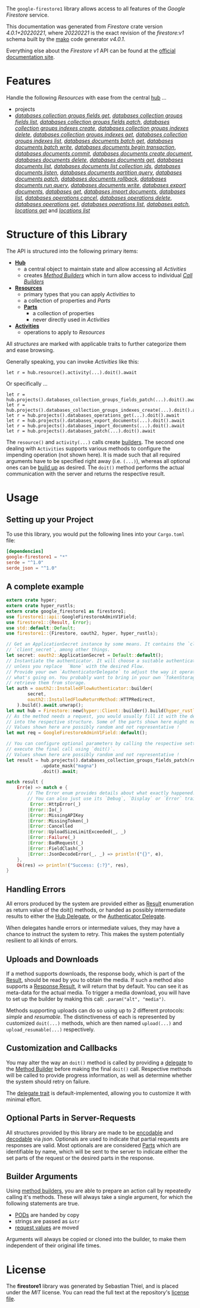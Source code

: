 <!---
DO NOT EDIT !
This file was generated automatically from 'src/generator/templates/api/README.md.mako'
DO NOT EDIT !
-->
The `google-firestore1` library allows access to all features of the *Google Firestore* service.

This documentation was generated from *Firestore* crate version *4.0.1+20220221*, where *20220221* is the exact revision of the *firestore:v1* schema built by the [mako](http://www.makotemplates.org/) code generator *v4.0.1*.

Everything else about the *Firestore* *v1* API can be found at the
[official documentation site](https://cloud.google.com/firestore).
# Features

Handle the following *Resources* with ease from the central [hub](https://docs.rs/google-firestore1/4.0.1+20220221/google_firestore1/Firestore) ... 

* projects
 * [*databases collection groups fields get*](https://docs.rs/google-firestore1/4.0.1+20220221/google_firestore1/api::ProjectDatabaseCollectionGroupFieldGetCall), [*databases collection groups fields list*](https://docs.rs/google-firestore1/4.0.1+20220221/google_firestore1/api::ProjectDatabaseCollectionGroupFieldListCall), [*databases collection groups fields patch*](https://docs.rs/google-firestore1/4.0.1+20220221/google_firestore1/api::ProjectDatabaseCollectionGroupFieldPatchCall), [*databases collection groups indexes create*](https://docs.rs/google-firestore1/4.0.1+20220221/google_firestore1/api::ProjectDatabaseCollectionGroupIndexeCreateCall), [*databases collection groups indexes delete*](https://docs.rs/google-firestore1/4.0.1+20220221/google_firestore1/api::ProjectDatabaseCollectionGroupIndexeDeleteCall), [*databases collection groups indexes get*](https://docs.rs/google-firestore1/4.0.1+20220221/google_firestore1/api::ProjectDatabaseCollectionGroupIndexeGetCall), [*databases collection groups indexes list*](https://docs.rs/google-firestore1/4.0.1+20220221/google_firestore1/api::ProjectDatabaseCollectionGroupIndexeListCall), [*databases documents batch get*](https://docs.rs/google-firestore1/4.0.1+20220221/google_firestore1/api::ProjectDatabaseDocumentBatchGetCall), [*databases documents batch write*](https://docs.rs/google-firestore1/4.0.1+20220221/google_firestore1/api::ProjectDatabaseDocumentBatchWriteCall), [*databases documents begin transaction*](https://docs.rs/google-firestore1/4.0.1+20220221/google_firestore1/api::ProjectDatabaseDocumentBeginTransactionCall), [*databases documents commit*](https://docs.rs/google-firestore1/4.0.1+20220221/google_firestore1/api::ProjectDatabaseDocumentCommitCall), [*databases documents create document*](https://docs.rs/google-firestore1/4.0.1+20220221/google_firestore1/api::ProjectDatabaseDocumentCreateDocumentCall), [*databases documents delete*](https://docs.rs/google-firestore1/4.0.1+20220221/google_firestore1/api::ProjectDatabaseDocumentDeleteCall), [*databases documents get*](https://docs.rs/google-firestore1/4.0.1+20220221/google_firestore1/api::ProjectDatabaseDocumentGetCall), [*databases documents list*](https://docs.rs/google-firestore1/4.0.1+20220221/google_firestore1/api::ProjectDatabaseDocumentListCall), [*databases documents list collection ids*](https://docs.rs/google-firestore1/4.0.1+20220221/google_firestore1/api::ProjectDatabaseDocumentListCollectionIdCall), [*databases documents listen*](https://docs.rs/google-firestore1/4.0.1+20220221/google_firestore1/api::ProjectDatabaseDocumentListenCall), [*databases documents partition query*](https://docs.rs/google-firestore1/4.0.1+20220221/google_firestore1/api::ProjectDatabaseDocumentPartitionQueryCall), [*databases documents patch*](https://docs.rs/google-firestore1/4.0.1+20220221/google_firestore1/api::ProjectDatabaseDocumentPatchCall), [*databases documents rollback*](https://docs.rs/google-firestore1/4.0.1+20220221/google_firestore1/api::ProjectDatabaseDocumentRollbackCall), [*databases documents run query*](https://docs.rs/google-firestore1/4.0.1+20220221/google_firestore1/api::ProjectDatabaseDocumentRunQueryCall), [*databases documents write*](https://docs.rs/google-firestore1/4.0.1+20220221/google_firestore1/api::ProjectDatabaseDocumentWriteCall), [*databases export documents*](https://docs.rs/google-firestore1/4.0.1+20220221/google_firestore1/api::ProjectDatabaseExportDocumentCall), [*databases get*](https://docs.rs/google-firestore1/4.0.1+20220221/google_firestore1/api::ProjectDatabaseGetCall), [*databases import documents*](https://docs.rs/google-firestore1/4.0.1+20220221/google_firestore1/api::ProjectDatabaseImportDocumentCall), [*databases list*](https://docs.rs/google-firestore1/4.0.1+20220221/google_firestore1/api::ProjectDatabaseListCall), [*databases operations cancel*](https://docs.rs/google-firestore1/4.0.1+20220221/google_firestore1/api::ProjectDatabaseOperationCancelCall), [*databases operations delete*](https://docs.rs/google-firestore1/4.0.1+20220221/google_firestore1/api::ProjectDatabaseOperationDeleteCall), [*databases operations get*](https://docs.rs/google-firestore1/4.0.1+20220221/google_firestore1/api::ProjectDatabaseOperationGetCall), [*databases operations list*](https://docs.rs/google-firestore1/4.0.1+20220221/google_firestore1/api::ProjectDatabaseOperationListCall), [*databases patch*](https://docs.rs/google-firestore1/4.0.1+20220221/google_firestore1/api::ProjectDatabasePatchCall), [*locations get*](https://docs.rs/google-firestore1/4.0.1+20220221/google_firestore1/api::ProjectLocationGetCall) and [*locations list*](https://docs.rs/google-firestore1/4.0.1+20220221/google_firestore1/api::ProjectLocationListCall)




# Structure of this Library

The API is structured into the following primary items:

* **[Hub](https://docs.rs/google-firestore1/4.0.1+20220221/google_firestore1/Firestore)**
    * a central object to maintain state and allow accessing all *Activities*
    * creates [*Method Builders*](https://docs.rs/google-firestore1/4.0.1+20220221/google_firestore1/client::MethodsBuilder) which in turn
      allow access to individual [*Call Builders*](https://docs.rs/google-firestore1/4.0.1+20220221/google_firestore1/client::CallBuilder)
* **[Resources](https://docs.rs/google-firestore1/4.0.1+20220221/google_firestore1/client::Resource)**
    * primary types that you can apply *Activities* to
    * a collection of properties and *Parts*
    * **[Parts](https://docs.rs/google-firestore1/4.0.1+20220221/google_firestore1/client::Part)**
        * a collection of properties
        * never directly used in *Activities*
* **[Activities](https://docs.rs/google-firestore1/4.0.1+20220221/google_firestore1/client::CallBuilder)**
    * operations to apply to *Resources*

All *structures* are marked with applicable traits to further categorize them and ease browsing.

Generally speaking, you can invoke *Activities* like this:

```Rust,ignore
let r = hub.resource().activity(...).doit().await
```

Or specifically ...

```ignore
let r = hub.projects().databases_collection_groups_fields_patch(...).doit().await
let r = hub.projects().databases_collection_groups_indexes_create(...).doit().await
let r = hub.projects().databases_operations_get(...).doit().await
let r = hub.projects().databases_export_documents(...).doit().await
let r = hub.projects().databases_import_documents(...).doit().await
let r = hub.projects().databases_patch(...).doit().await
```

The `resource()` and `activity(...)` calls create [builders][builder-pattern]. The second one dealing with `Activities` 
supports various methods to configure the impending operation (not shown here). It is made such that all required arguments have to be 
specified right away (i.e. `(...)`), whereas all optional ones can be [build up][builder-pattern] as desired.
The `doit()` method performs the actual communication with the server and returns the respective result.

# Usage

## Setting up your Project

To use this library, you would put the following lines into your `Cargo.toml` file:

```toml
[dependencies]
google-firestore1 = "*"
serde = "^1.0"
serde_json = "^1.0"
```

## A complete example

```Rust
extern crate hyper;
extern crate hyper_rustls;
extern crate google_firestore1 as firestore1;
use firestore1::api::GoogleFirestoreAdminV1Field;
use firestore1::{Result, Error};
use std::default::Default;
use firestore1::{Firestore, oauth2, hyper, hyper_rustls};

// Get an ApplicationSecret instance by some means. It contains the `client_id` and 
// `client_secret`, among other things.
let secret: oauth2::ApplicationSecret = Default::default();
// Instantiate the authenticator. It will choose a suitable authentication flow for you, 
// unless you replace  `None` with the desired Flow.
// Provide your own `AuthenticatorDelegate` to adjust the way it operates and get feedback about 
// what's going on. You probably want to bring in your own `TokenStorage` to persist tokens and
// retrieve them from storage.
let auth = oauth2::InstalledFlowAuthenticator::builder(
        secret,
        oauth2::InstalledFlowReturnMethod::HTTPRedirect,
    ).build().await.unwrap();
let mut hub = Firestore::new(hyper::Client::builder().build(hyper_rustls::HttpsConnectorBuilder::new().with_native_roots().https_or_http().enable_http1().enable_http2().build()), auth);
// As the method needs a request, you would usually fill it with the desired information
// into the respective structure. Some of the parts shown here might not be applicable !
// Values shown here are possibly random and not representative !
let mut req = GoogleFirestoreAdminV1Field::default();

// You can configure optional parameters by calling the respective setters at will, and
// execute the final call using `doit()`.
// Values shown here are possibly random and not representative !
let result = hub.projects().databases_collection_groups_fields_patch(req, "name")
             .update_mask("magna")
             .doit().await;

match result {
    Err(e) => match e {
        // The Error enum provides details about what exactly happened.
        // You can also just use its `Debug`, `Display` or `Error` traits
         Error::HttpError(_)
        |Error::Io(_)
        |Error::MissingAPIKey
        |Error::MissingToken(_)
        |Error::Cancelled
        |Error::UploadSizeLimitExceeded(_, _)
        |Error::Failure(_)
        |Error::BadRequest(_)
        |Error::FieldClash(_)
        |Error::JsonDecodeError(_, _) => println!("{}", e),
    },
    Ok(res) => println!("Success: {:?}", res),
}

```
## Handling Errors

All errors produced by the system are provided either as [Result](https://docs.rs/google-firestore1/4.0.1+20220221/google_firestore1/client::Result) enumeration as return value of
the doit() methods, or handed as possibly intermediate results to either the 
[Hub Delegate](https://docs.rs/google-firestore1/4.0.1+20220221/google_firestore1/client::Delegate), or the [Authenticator Delegate](https://docs.rs/yup-oauth2/*/yup_oauth2/trait.AuthenticatorDelegate.html).

When delegates handle errors or intermediate values, they may have a chance to instruct the system to retry. This 
makes the system potentially resilient to all kinds of errors.

## Uploads and Downloads
If a method supports downloads, the response body, which is part of the [Result](https://docs.rs/google-firestore1/4.0.1+20220221/google_firestore1/client::Result), should be
read by you to obtain the media.
If such a method also supports a [Response Result](https://docs.rs/google-firestore1/4.0.1+20220221/google_firestore1/client::ResponseResult), it will return that by default.
You can see it as meta-data for the actual media. To trigger a media download, you will have to set up the builder by making
this call: `.param("alt", "media")`.

Methods supporting uploads can do so using up to 2 different protocols: 
*simple* and *resumable*. The distinctiveness of each is represented by customized 
`doit(...)` methods, which are then named `upload(...)` and `upload_resumable(...)` respectively.

## Customization and Callbacks

You may alter the way an `doit()` method is called by providing a [delegate](https://docs.rs/google-firestore1/4.0.1+20220221/google_firestore1/client::Delegate) to the 
[Method Builder](https://docs.rs/google-firestore1/4.0.1+20220221/google_firestore1/client::CallBuilder) before making the final `doit()` call. 
Respective methods will be called to provide progress information, as well as determine whether the system should 
retry on failure.

The [delegate trait](https://docs.rs/google-firestore1/4.0.1+20220221/google_firestore1/client::Delegate) is default-implemented, allowing you to customize it with minimal effort.

## Optional Parts in Server-Requests

All structures provided by this library are made to be [encodable](https://docs.rs/google-firestore1/4.0.1+20220221/google_firestore1/client::RequestValue) and 
[decodable](https://docs.rs/google-firestore1/4.0.1+20220221/google_firestore1/client::ResponseResult) via *json*. Optionals are used to indicate that partial requests are responses 
are valid.
Most optionals are are considered [Parts](https://docs.rs/google-firestore1/4.0.1+20220221/google_firestore1/client::Part) which are identifiable by name, which will be sent to 
the server to indicate either the set parts of the request or the desired parts in the response.

## Builder Arguments

Using [method builders](https://docs.rs/google-firestore1/4.0.1+20220221/google_firestore1/client::CallBuilder), you are able to prepare an action call by repeatedly calling it's methods.
These will always take a single argument, for which the following statements are true.

* [PODs][wiki-pod] are handed by copy
* strings are passed as `&str`
* [request values](https://docs.rs/google-firestore1/4.0.1+20220221/google_firestore1/client::RequestValue) are moved

Arguments will always be copied or cloned into the builder, to make them independent of their original life times.

[wiki-pod]: http://en.wikipedia.org/wiki/Plain_old_data_structure
[builder-pattern]: http://en.wikipedia.org/wiki/Builder_pattern
[google-go-api]: https://github.com/google/google-api-go-client

# License
The **firestore1** library was generated by Sebastian Thiel, and is placed 
under the *MIT* license.
You can read the full text at the repository's [license file][repo-license].

[repo-license]: https://github.com/Byron/google-apis-rsblob/main/LICENSE.md

